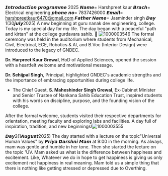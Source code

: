 𝙄𝙣𝙩𝙧𝙤𝙙𝙪𝙘𝙩𝙞𝙤𝙣 𝙥𝙧𝙤𝙜𝙧𝙖𝙢𝙢𝙚 2025
𝙉𝙖𝙢𝙚= Harshpreet kaur
𝘽𝙧𝙖𝙘𝙝= Electrical engineering
𝙥𝙝𝙤𝙣𝙚 𝙣𝙤= 7837426000
𝙀𝙢𝙖𝙞𝙡= harshpreetkaur6470@gmail.com
𝙁𝙖𝙩𝙝𝙚𝙧 𝙉𝙖𝙢𝙚= Jasminder singh 
𝘿𝙖𝙮 1(30𝙟𝙪𝙡𝙮2025) 
A new beginning at guru nanak dev engineering, college. Today is my special day for my life. The day began with a peaceful "path and kirtan" at the college gurdavara sahib. 🙏 ![1000003546](https://github.com/user-attachments/assets/ee2a0990-8cd6-410f-88c0-9d75285540ab)
The formal ceremony was held in the auditorium where students from Mechanical, Civil, Electrical, ECE, Robotics & Al, and B.Voc (Interior Design) were introduced to the legacy of GNDEC.

**Dr. Harpreet Kaur Grewal**, HoD of Applied Sciences, opened the session with a heartfelt welcome and motivational message.

**Dr. Sehijpal Singh**, Principal, highlighted GNDEC's academic strengths and the importance of embracing opportunities during college life.

* The Chief Guest, **S. Maheshinder Singh Grewal**, Ex-Cabinet Minister and Senior Trustee of Nankana Sahib Education Trust, inspired students with his words on discipline, purpose, and the founding vision of the college.

After the formal welcome, students visited their respective departments for orientation, meeting faculty and exploring labs and facilities. A day full of inspiration, tradition, and new beginnings!![1000003555](https://github.com/user-attachments/assets/865d9fc4-b988-4be3-abd7-8b2ca2f431d0)

𝘿𝙖𝙮2(1𝘼𝙪𝙜𝙪𝙨𝙩2025) 
The day started with a lecture on the topic"Universal Human Values" by 𝙋𝙧𝙞𝙮𝙖 𝘿𝙖𝙧𝙨𝙝𝙣𝙞 𝙈𝙖𝙢 at 9:00 in the morning. As always, mam was gentle and humble in her tone. Then she started the lecture on the topic 'UV. Mam asked us what is the difference between happiness and excitement. Like, Whatever we do in hope to get happiness is giving us only excitement not happiness in real meaning. Mam told us a simple thing that there is nothing like getting stressed or depressed due to Overthing. 
